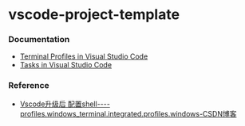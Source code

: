 vscode-project-template
=======================
### Documentation
- [Terminal Profiles in Visual Studio Code](https://code.visualstudio.com/docs/terminal/profiles)
- [Tasks in Visual Studio Code](https://code.visualstudio.com/docs/editor/tasks#_custom-tasks)

### Reference
- [Vscode升级后 配置shell----profiles.windows_terminal.integrated.profiles.windows-CSDN博客](https://blog.csdn.net/qq_38276120/article/details/120202519)
